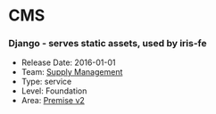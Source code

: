 # CMS
### Django - serves static assets, used by iris-fe
* Release Date: 2016-01-01
* Team: [Supply Management](../teams/supply.md)
* Type: service
* Level: Foundation
* Area: [Premise v2](../areas/v2.png)
